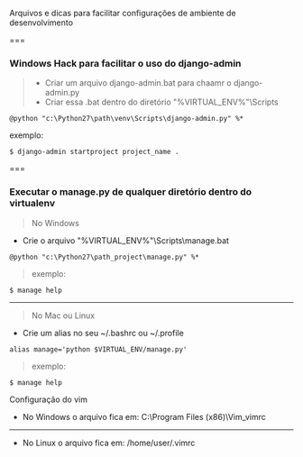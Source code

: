 Arquivos e dicas para facilitar configurações de ambiente de desenvolvimento

===
### Windows Hack para facilitar o uso do django-admin
> * Criar um arquivo django-admin.bat para chaamr o django-admin.py
> * Criar essa .bat dentro do diretório "%VIRTUAL_ENV%"\Scripts
```
@python "c:\Python27\path\venv\Scripts\django-admin.py" %* 
```   
exemplo:      
```
$ django-admin startproject project_name .
```

===

### Executar o manage.py de qualquer diretório dentro do virtualenv
> No Windows
* Crie o arquivo "%VIRTUAL_ENV%"\Scripts\manage.bat    
```
@python "c:\Python27\path_project\manage.py" %* 
```       
> exemplo:               
```
$ manage help
```      

---
> No Mac ou Linux
* Crie um alias no seu ~/.bashrc ou ~/.profile       
```
alias manage='python $VIRTUAL_ENV/manage.py'
```       
> exemplo:               
```
$ manage help
```


Configuração do vim      

* No Windows o arquivo fica em: C:\Program Files (x86)\Vim\_vimrc    
---        
* No Linux o arquivo fica em: /home/user/.vimrc     

